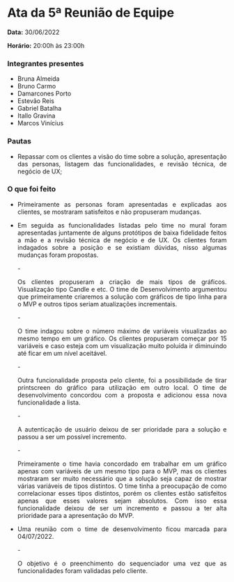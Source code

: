 # Ata da 5ª Reunião de Equipe
 
<p align="justify"><b>Data:</b> 30/06/2022</p>
<p align="justify"><b>Horário:</b> 20:00h às 23:00h</p>
 
### Integrantes presentes
- Bruna Almeida
- Bruno Carmo
- Damarcones Porto
- Estevão Reis
- Gabriel Batalha
- Itallo Gravina
- Marcos Vinícius
 
 
### Pautas
- <p align="justify">Repassar com os clientes a visão do time sobre a solução, apresentação das personas, listagem das funcionalidades, e revisão técnica, de negócio de UX;</p>
 
 
 
### O que foi feito
- <p align="justify">Primeiramente as personas foram apresentadas e explicadas aos clientes, se mostraram satisfeitos e não propuseram mudanças. </p>
- <p align="justify">Em seguida as funcionalidades listadas pelo time no mural foram apresentadas juntamente de alguns protótipos de baixa fidelidade feitos a mão e a revisão técnica de negócio e de UX. Os clientes foram indagados sobre a posição e se existiam dúvidas, nisso algumas mudanças foram propostas.</p>
   - <p align="justify">Os clientes propuseram a criação de mais tipos de gráficos. Visualização tipo Candle e etc. O time de Desenvolvimento argumentou que primeiramente criaremos a solução com gráficos de tipo linha para o MVP e outros tipos seriam atualizações incrementais.</p>
   - <p align="justify">O time indagou sobre o número máximo de variáveis visualizadas ao mesmo tempo em um gráfico. Os clientes propuseram começar por 15 variáveis e caso esteja com um visualização muito poluída ir diminuindo até ficar em um nível aceitável.</p>
   - <p align="justify">Outra funcionalidade proposta pelo cliente, foi a possibilidade de tirar printscreen do gráfico para utilização em outro local. O time de desenvolvimento concordou com a proposta e adicionou essa nova funcionalidade a lista. </p>
   - <p align="justify">A autenticação de usuário deixou de ser prioridade para a solução e passou a ser um possível incremento.</p>
   - <p align="justify">Primeiramente o time havia concordado em trabalhar em um gráfico apenas com variáveis de um mesmo tipo para o MVP, mas os clientes mostraram ser muito necessário que a solução seja capaz de mostrar várias variáveis de tipos distintos. O time tinha a preocupação de como correlacionar esses tipos distintos, porém os clientes estão satisfeitos apenas que esses valores sejam absolutos. Com isso essa funcionalidade deixou de ser um incremento e passou a ter alta prioridade para a apresentação do MVP. </p>
- <p align="justify">Uma reunião com o time de desenvolvimento ficou marcada para 04/07/2022.</p>
   - <p align="justify">O objetivo é o preenchimento do sequenciador uma vez que as funcionalidades foram validadas pelo cliente.</p>
 

